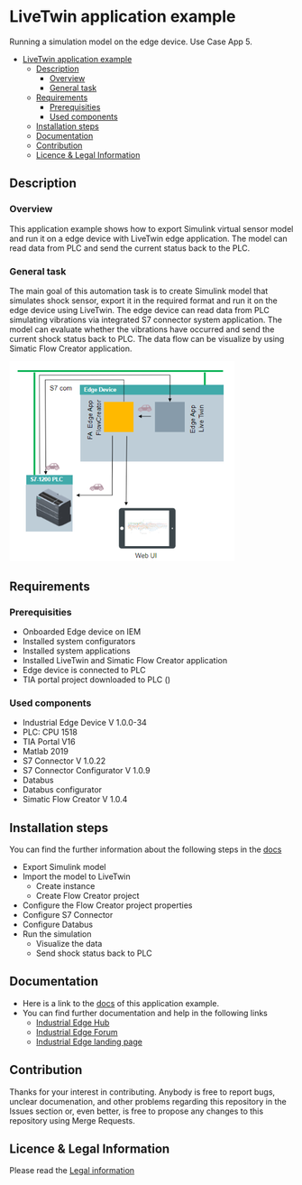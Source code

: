 # LiveTwin application example 

Running a simulation model on the edge device. Use Case App 5. 

- [LiveTwin application example](#livetwin-application-example)
  - [Description](#description)
    - [Overview](#overview)
    - [General task](#general-task)
  - [Requirements](#requirements)
    - [Prerequisities](#prerequisities)
    - [Used components](#used-components)
  - [Installation steps](#installation-steps)
  - [Documentation](#documentation)
  - [Contribution](#contribution)
  - [Licence & Legal Information](#licence--legal-information)

## Description


###  Overview
This application example shows how to export Simulink virtual sensor model and run it on a edge device with LiveTwin edge application. The model can read data from PLC and send the current status back to the PLC. 

### General task
The main goal of this automation task is to create Simulink model that simulates shock sensor, export it in the required format and run it on the edge device using LiveTwin. The edge device can read data from PLC simulating vibrations via integrated S7 connector system application. The model can evaluate whether the vibrations have occurred and send the current shock status back to PLC. The data flow can be visualize by using Simatic Flow Creator application.


<img src="docs/graphics/livetwin_task.PNG" width="400"/>

## Requirements

###  Prerequisities

- Onboarded Edge device on IEM
- Installed system configurators
- Installed system applications
- Installed LiveTwin and Simatic Flow Creator application
- Edge device is connected to PLC 
- TIA portal project downloaded to PLC ()


### Used components

- Industrial Edge Device V 1.0.0-34
- PLC: CPU 1518
- TIA Portal V16 
- Matlab 2019
- S7 Connector V 1.0.22 
- S7 Connector Configurator V 1.0.9
- Databus 
- Databus configurator
- Simatic Flow Creator V 1.0.4


## Installation steps
You can find the further information about the following steps in the [docs](docs/Installation.md)
- Export Simulink model 
- Import the model to LiveTwin  
  - Create instance
  - Create Flow Creator project
- Configure the Flow Creator project properties
- Configure S7 Connector 
- Configure Databus 
- Run the simulation 
  - Visualize the data 
  - Send shock status back to PLC

## Documentation
- Here is a link to the [docs](docs/) of this application example.
- You can find further documentation and help in the following links
  - [Industrial Edge Hub](https://iehub.eu1.edge.siemens.cloud/#/documentation)
  - [Industrial Edge Forum](https://www.siemens.com/industrial-edge-forum)
  - [Industrial Edge landing page](https://new.siemens.com/global/en/products/automation/topic-areas/industrial-edge/simatic-edge.html)
  
## Contribution
Thanks for your interest in contributing. Anybody is free to report bugs, unclear documenation, and other problems regarding this repository in the Issues section or, even better, is free to propose any changes to this repository using Merge Requests.

## Licence & Legal Information
Please read the [Legal information](Legal_information.md)
